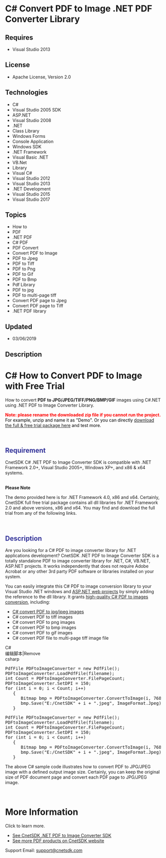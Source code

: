 # C# Convert PDF to Image .NET PDF Converter Library
## Requires
- Visual Studio 2013
## License
- Apache License, Version 2.0
## Technologies
- C#
- Visual Studio 2005 SDK
- ASP.NET
- Visual Studio 2008
- .NET
- Class Library
- Windows Forms
- Console Application
- Windows SDK
- .NET Framework
- Visual Basic .NET
- VB.Net
- Library
- Visual C#
- Visual Studio 2012
- Visual Studio 2013
- .NET Development
- Visual Studio 2015
- Visual Studio 2017
## Topics
- How to
- PDF
- .NET PDF
- C# PDF
- PDF Convert
- Convert PDF to Image
- PDF to Jpeg
- PDF to Tiff
- PDF to Png
- PDF to Gif
- PDF to Bmp
- Pdf Library
- PDF to jpg
- PDF to multi-page tiff
- Convert PDF page to Jpeg
- Convert PDF page to Tiff
- .NET PDF library
## Updated
- 03/06/2019
## Description

<h1><strong>C# How to Convert PDF to Image with Free Trial</strong><strong>&nbsp;</strong></h1>
<p class="p">How to convert <strong>PDF to JPG/JPEG/T</strong><strong>IFF</strong><strong>/PNG/BMP/GIF</strong>&nbsp;images using C#.NET using .NET PDF to Image Converter Library.</p>
<p class="p"><span style="color:#ff0000"><strong>Note:&nbsp;</strong></span><strong style="color:#ff0000">please rename the downloaded zip file if you cannot run the project.
</strong><span style="color:#000000">For example, unzip and name it as &quot;Demo&quot;. Or you can directly
<a title="CnetSDK .NET PDF to Image SDK Free Trial" href="https://storage.googleapis.com/wzukusers/user-29892693/documents/5c5955c7816803tndfSy/CnetSDK.PDFtoImage.Converter.Trial.zip" target="_blank">
download the full &amp; free trial package here</a> and test more.</span></p>
<p class="p">&nbsp;</p>
<h2 class="p"><span style="color:#333399"><strong>Requirement</strong></span><strong>&nbsp;</strong></h2>
<p class="p">CnetSDK C# .NET PDF to Image Converter SDK is compatible with .NET Framework 2.0&#43;, Visual Studio 2005&#43;, Windows XP&#43;, and x86 &amp; x64 systems.</p>
<p><br>
<strong>Please Note</strong></p>
<p>The demo provided here is for .NET Framework 4.0, x86&nbsp;and x64. Certainly, CnetSDK full free trial package contains all dll libraries for .NET Framework 2.0&nbsp;and above versions, x86 and x64. You may find and download the full trial from any of the
 following links.</p>
<p class="p">&nbsp;</p>
<h2 class="p"><span style="color:#333399"><strong>Description</strong></span></h2>
<p class="p">Are you looking for a C# PDF to image converter library for .NET applications development? CnetSDK .NET PDF to Image Converter SDK&nbsp;is a totally standalone PDF to image converter library for .NET, C#, VB.NET, ASP.NET projects. It works independently
 that does not require Adobe Acrobat or any other 3rd party PDF software or libraries installed on your system.</p>
<p class="p">You can easily integrate this C# PDF to image conversion library to your Visual Studio .NET windows and&nbsp;<a title="ASP.NET PDF to Image Conversion for Web Projects" href="http://www.cnetsdk.com/aspnet-pdf-to-image-converter"><span style="text-decoration:underline">ASP.NET
 web projects</span></a>&nbsp;by simply adding the reference to the dll library. It grants&nbsp;<a title="Tutorial C# Convert PDF to Images" href="http://www.cnetsdk.com/net-pdf-to-image-converter-csharp-sample-code"><span style="text-decoration:underline">high-quality
 C# PDF to images conversion</span></a>, including:</p>
<ul>
</ul>
<ul>
<li><a title="C# Convert PDF to JPG Image" href="http://www.cnetsdk.com/net-pdf-to-image-converter-convert-pdf-to-jpeg"><span style="text-decoration:underline">C# convert PDF to jpg/jpeg images</span></a>
</li><li>C#&nbsp;convert PDF to tiff images </li><li>C# convert PDF to png images </li><li>C# convert PDF to bmp images </li><li>C# convert PDF to gif images </li><li>C# convert PDF file to multi-page tiff image file </li></ul>
<div class="scriptcode">
<div class="pluginEditHolder" pluginCommand="mceScriptCode">
<div class="title"><span>C#</span></div>
<div class="pluginLinkHolder"><span class="pluginEditHolderLink">编辑脚本</span>|<span class="pluginRemoveHolderLink">Remove</span></div>
<span class="hidden">csharp</span>
<pre class="hidden">PdfFile PDFtoImageConverter = new PdfFile();
PDFtoImageConverter.LoadPdfFile(filename);
int Count = PDFtoImageConverter.FilePageCount;
PDFtoImageConverter.SetDPI = 150;
for (int i = 0; i &lt; Count; i&#43;&#43;)
   {
      Bitmap bmp = PDFtoImageConverter.ConvertToImage(i, 768, 1024);
      bmp.Save(&quot;E:/CnetSDK&quot; &#43; i &#43; &quot;.jpeg&quot;, ImageFormat.Jpeg);
   }</pre>
<div class="preview">
<pre class="csharp">PdfFile&nbsp;PDFtoImageConverter&nbsp;=&nbsp;<span class="cs__keyword">new</span>&nbsp;PdfFile();&nbsp;
PDFtoImageConverter.LoadPdfFile(filename);&nbsp;
<span class="cs__keyword">int</span>&nbsp;Count&nbsp;=&nbsp;PDFtoImageConverter.FilePageCount;&nbsp;
PDFtoImageConverter.SetDPI&nbsp;=&nbsp;<span class="cs__number">150</span>;&nbsp;
<span class="cs__keyword">for</span>&nbsp;(<span class="cs__keyword">int</span>&nbsp;i&nbsp;=&nbsp;<span class="cs__number">0</span>;&nbsp;i&nbsp;&lt;&nbsp;Count;&nbsp;i&#43;&#43;)&nbsp;
&nbsp;&nbsp;&nbsp;{&nbsp;
&nbsp;&nbsp;&nbsp;&nbsp;&nbsp;&nbsp;Bitmap&nbsp;bmp&nbsp;=&nbsp;PDFtoImageConverter.ConvertToImage(i,&nbsp;<span class="cs__number">768</span>,&nbsp;<span class="cs__number">1024</span>);&nbsp;
&nbsp;&nbsp;&nbsp;&nbsp;&nbsp;&nbsp;bmp.Save(<span class="cs__string">&quot;E:/CnetSDK&quot;</span>&nbsp;&#43;&nbsp;i&nbsp;&#43;&nbsp;<span class="cs__string">&quot;.jpeg&quot;</span>,&nbsp;ImageFormat.Jpeg);&nbsp;
&nbsp;&nbsp;&nbsp;}</pre>
</div>
</div>
</div>
<p class="p">The above C# sample code illustrates how to convert PDF to JPG/JPEG image with a defined output image size. Certainly, you can keep the original size of PDF document page and convert each PDF page to JPG/JPEG image.</p>
<p class="p">&nbsp;</p>
<h1><strong>More Information</strong><strong>&nbsp;</strong></h1>
<p class="p">Click to learn more.</p>
<ul>
<li><a title="CnetSDK .NET Library for PDF to Image Conversion in C#" href="http://www.cnetsdk.com/net-pdf-to-image-converter-sdk"><span style="text-decoration:underline">See CnetSDK .NET PDF to Image Converter SDK</span></a>
</li><li><a title="Provides .NET SDKs for PDF, Barcode, OCR, Excel, etc." href="http://www.cnetsdk.com/"><span style="text-decoration:underline">See more PDF products on CnetSDK website</span></a>
</li></ul>
<p>Support Email: <a title="CnetSDK Support Team" href="mailto:support@cnetsdk.com" target="_blank">
support@cnetsdk.com</a></p>
